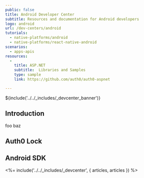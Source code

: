```yaml
---
public: false
title: Android Developer Center
subtitle: Resources and documentation for Android developers
logo: android
url: /dev-centers/android
tutorials:
  - native-platforms/android
  - native-platforms/react-native-android
scenarios:
  - apps-apis
resources:
  -
    title: ASP.NET
    subtitle:  Libraries and Samples
    type: sample
    link: https://github.com/auth0/auth0-aspnet

---
```


${include('../../_includes/_devcenter_banner')}

## Introduction
foo baz

## Auth0 Lock


## Android SDK


<%= include('../../_includes/_devcenter', { articles, articles }) %>
